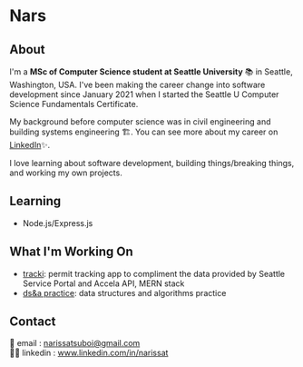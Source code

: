 # Nars 

## About 
I'm a **MSc of Computer Science student at Seattle University** 📚 in Seattle, Washington, USA. I've been making the career change into software development since January 2021 when I started the Seattle U Computer Science Fundamentals Certificate. 

My background before computer science was in civil engineering and building systems engineering 🏗️. You can see more about my career on  [LinkedIn](https://www.linkedin.com/in/narissat/)✨. 

I love learning about software development, building things/breaking things, and working my own projects. 

## Learning 
- Node.js/Express.js 

## What I'm Working On 
- [tracki](https://github.com/narissatsuboi/tracki): permit tracking app to compliment the data provided by Seattle Service Portal and Accela API, MERN stack
- [ds&a practice](https://github.com/narissatsuboi/leethub): data structures and algorithms practice

## Contact
📮 email : <narissatsuboi@gmail.com>           
🤝🏻 linkedin : www.linkedin.com/in/narissat
